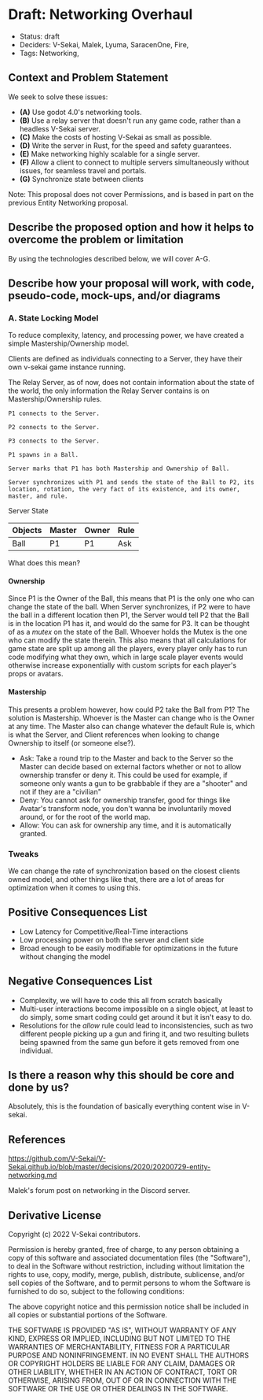 # Draft: Networking Overhaul

- Status: draft
- Deciders: V-Sekai, Malek, Lyuma, SaracenOne, Fire,
- Tags: Networking,

## Context and Problem Statement

We seek to solve these issues:

- **(A)** Use godot 4.0's networking tools.
- **(B)** Use a relay server that doesn't run any game code, rather than a headless V-Sekai server.
- **(C)** Make the costs of hosting V-Sekai as small as possible.
- **(D)** Write the server in Rust, for the speed and safety guarantees.
- **(E)** Make networking highly scalable for a single server.
- **(F)** Allow a client to connect to multiple servers simultaneously without issues, for seamless travel and portals.
- **(G)** Synchronize state between clients

Note: This proposal does not cover Permissions, and is based in part on the previous Entity Networking proposal.

## Describe the proposed option and how it helps to overcome the problem or limitation

By using the technologies described below, we will cover A-G.

## Describe how your proposal will work, with code, pseudo-code, mock-ups, and/or diagrams

### A. State Locking Model

To reduce complexity, latency, and processing power, we have created a simple Mastership/Ownership model.

Clients are defined as individuals connecting to a Server, they have their own v-sekai game instance running.

The Relay Server, as of now, does not contain information about the state of the world, the only information the Relay Server contains is on Mastership/Ownership rules.

```
P1 connects to the Server.

P2 connects to the Server.

P3 connects to the Server.

P1 spawns in a Ball.

Server marks that P1 has both Mastership and Ownership of Ball.

Server synchronizes with P1 and sends the state of the Ball to P2, its location, rotation, the very fact of its existence, and its owner, master, and rule.

```

Server State

| Objects | Master | Owner | Rule |
| ------- | ------ | ----- | ---- |
| Ball    | P1     | P1    | Ask  |

What does this mean?

#### Ownership

Since P1 is the Owner of the Ball, this means that P1 is the only one who can change the state of the ball. When Server synchronizes, if P2 were to have the ball in a different location then P1, the Server would tell P2 that the Ball is in the location P1 has it, and would do the same for P3. It can be thought of as a _mutex_ on the state of the Ball. Whoever holds the Mutex is the one who can modify the state therein. This also means that all calculations for game state are split up among all the players, every player only has to run code modifying what they own, which in large scale player events would otherwise increase exponentially with custom scripts for each player's props or avatars.

#### Mastership

This presents a problem however, how could P2 take the Ball from P1? The solution is Mastership. Whoever is the Master can change who is the Owner at any time. The Master also can change whatever the default Rule is, which is what the Server, and Client references when looking to change Ownership to itself (or someone else?).

- Ask: Take a round trip to the Master and back to the Server so the Master can decide based on external factors whether or not to allow ownership transfer or deny it. This could be used for example, if someone only wants a gun to be grabbable if they are a "shooter" and not if they are a "civilian"
- Deny: You cannot ask for ownership transfer, good for things like Avatar's transform node, you don't wanna be involuntarily moved around, or for the root of the world map.
- Allow: You can ask for ownership any time, and it is automatically granted.

### Tweaks

We can change the rate of synchronization based on the closest clients owned model, and other things like that, there are a lot of areas for optimization when it comes to using this.

## Positive Consequences List

- Low Latency for Competitive/Real-Time interactions
- Low processing power on both the server and client side
- Broad enough to be easily modifiable for optimizations in the future without changing the model

## Negative Consequences List

- Complexity, we will have to code this all from scratch basically
- Multi-user interactions become impossible on a single object, at least to do simply, some smart coding could get around it but it isn't easy to do.
- Resolutions for the _allow_ rule could lead to inconsistencies, such as two different people picking up a gun and firing it, and two resulting bullets being spawned from the same gun before it gets removed from one individual.

## Is there a reason why this should be core and done by us?

Absolutely, this is the foundation of basically everything content wise in V-sekai.

## References

<https://github.com/V-Sekai/V-Sekai.github.io/blob/master/decisions/2020/20200729-entity-networking.md>

Malek's forum post on networking in the Discord server.

## Derivative License

Copyright (c) 2022 V-Sekai contributors.

Permission is hereby granted, free of charge, to any person obtaining a copy of this software and associated documentation files (the "Software"), to deal in the Software without restriction, including without limitation the rights to use, copy, modify, merge, publish, distribute, sublicense, and/or sell copies of the Software, and to permit persons to whom the Software is furnished to do so, subject to the following conditions:

The above copyright notice and this permission notice shall be included in all copies or substantial portions of the Software.

THE SOFTWARE IS PROVIDED "AS IS", WITHOUT WARRANTY OF ANY KIND, EXPRESS OR IMPLIED, INCLUDING BUT NOT LIMITED TO THE WARRANTIES OF MERCHANTABILITY, FITNESS FOR A PARTICULAR PURPOSE AND NONINFRINGEMENT. IN NO EVENT SHALL THE AUTHORS OR COPYRIGHT HOLDERS BE LIABLE FOR ANY CLAIM, DAMAGES OR OTHER LIABILITY, WHETHER IN AN ACTION OF CONTRACT, TORT OR OTHERWISE, ARISING FROM, OUT OF OR IN CONNECTION WITH THE SOFTWARE OR THE USE OR OTHER DEALINGS IN THE SOFTWARE.
